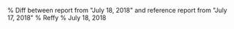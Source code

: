 % Diff between report from "July 18, 2018" and reference report from "July 17, 2018"
% Reffy
% July 18, 2018

